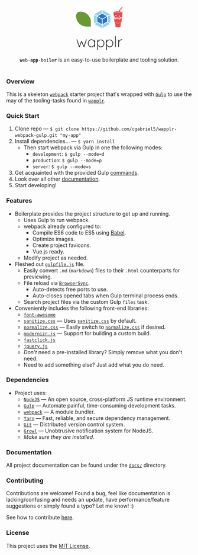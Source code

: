 <!-- <div style="display: flex;flex-flow: row nowrap;justify-content: center;align-items:center;">
	<div style="display: flex;flex-flow: row nowrap;justify-content: space-between;align-items: center;width: 250px;">
		<div style="width: 80px;margin-top: 20px;"><img alt="wapplr-leaf-logo" src="http://localhost/projects/wapplr-webpack-gulp/docs/branding/wapplr/leaf-216.png?raw=true" style="display: block;"></div>
		<div style="width: 100px;margin-top: 20px;"><img alt="webpack-logo" src="http://localhost/projects/wapplr-webpack-gulp/docs/branding/webpack/webpack.png?raw=true" style="display: block;"></div>
		<div style="http://localhost/projects/wapplr-webpack-gulp/* width: 150px; */"><img alt="gulp-logo" src="http://localhost/projects/wapplr-webpack-gulp/docs/branding/gulp/gulp.png?raw=true" style="display: block;height: 110px;"></div>
	</div>
</div> -->
<p align="center"><img src="/docs/branding/wapplr/bundled.png?raw=true" alt="logo-text" width="25%"></p>
<p align="center"><img src="/docs/branding/wapplr/text.png?raw=true" alt="logo-text" width="25%"></p>
<p align="center"><code><b>w</b>eb-<b>app</b>-boi<b>l</b>e<b>r</b></code> is an easy-to-use boilerplate and tooling solution.</p>
<h1></h1>

### Overview

This is a skeleton [`webpack`](https://webpack.js.org/) starter project that's wrapped with [`Gulp`](https://gulpjs.com/) to use the may of the tooling-tasks found in [`wapplr`](https://github.com/cgabriel5/wapplr).

### Quick Start
1. Clone repo &mdash; `$ git clone https://github.com/cgabriel5/wapplr-webpack-gulp.git "my-app"`
2. Install dependencies... &mdash; `$ yarn install`
	- Then start webpack via Gulp in one the following modes:
		- `development`: `$ gulp --mode=d`
		- `production`: `$ gulp --mode=p`
		- `server`: `$ gulp --mode=s`
3. Get acquainted with the provided Gulp [commands](/docs/commands.md).
4. Look over all other [documentation](/docs/).
5. Start developing!

### Features

- Boilerplate provides the project structure to get up and running.
	- Uses Gulp to run webpack.
	- webpack already configured to:
		- Compile ES6 code to ES5 using [Babel](https://babeljs.io/).
		- Optimize images.
		- Create project favicons.
		- Vue.js ready.
	- Modify project as needed.
- Fleshed out [`gulpfile.js`](/gulpfile-main.js) file.
	- Easily convert `.md` (`markdown`) files to their `.html` counterparts for previewing.
	- File reload via [`BrowserSync`](https://www.browsersync.io/).
		- Auto-detects free ports to use.
		- Auto-closes opened tabs when Gulp terminal process ends.
	- Search project files via the custom Gulp `files` task.
- Conveniently includes the following front-end libraries:
	- [`font-awesome`](http://fontawesome.io/)
	- [`sanitize.css`](https://jonathantneal.github.io/sanitize.css/) &mdash; Uses [`sanitize.css`](https://jonathantneal.github.io/sanitize.css/) by default.
	- [`normalize.css`](http://necolas.github.io/normalize.css/) &mdash; Easily switch to [`normalize.css`](http://necolas.github.io/normalize.css/) if desired.
	- [`modernizr.js`](https://modernizr.com/) &mdash; Support for building a custom build.
	- [`fastclick.js`](https://labs.ft.com/fastclick/)
	- [`jquery.js`](https://jquery.com/)
	- *Don't* need a pre-installed library? Simply remove what you don't need.
	- Need to add something else? Just add what you do need.

### Dependencies

- Project uses:
	- [`NodeJS`](https://nodejs.org/en/) &mdash; An open source, cross-platform JS runtime environment.
	- [`Gulp`](https://gulpjs.com/) &mdash; Automate painful, time-consuming development tasks.
	- [`webpack`](https://webpack.js.org/) &mdash; A module bundler.
	- [`Yarn`](https://yarnpkg.com/en/) &mdash; Fast, reliable, and secure dependency management.
	- [`Git`](https://git-scm.com/) &mdash; Distributed version control system.
	- [`Growl`](https://github.com/tj/node-growl/) &mdash; Unobtrusive notification system for NodeJS.
	- *Make sure they are installed.*

### Documentation

All project documentation can be found under the [`docs/`](/docs/) directory.

### Contributing

Contributions are welcome! Found a bug, feel like documentation is lacking/confusing and needs an update, have performance/feature suggestions or simply found a typo? Let me know! :)

See how to contribute [here](/CONTRIBUTING.md).

### License

This project uses the [MIT License](/LICENSE.txt).

